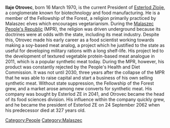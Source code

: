 **Ilaje Otrovec**, born 16 March 1970, is the current President of
[Esterlod Zloije](Zloije_(business)#Esterlod "wikilink"), a conglomerate
known for biotechnology and food manufacturing. He is a member of the
Fellowship of the Forest, a religion primarily practiced by Malaszec
elves which encourages vegetarianism. During the [Malaszec People's
Republic](Malaszec#Industrial_revolution_and_Communist_Malaszec "wikilink")
(MPR), the religion was driven underground because its doctrines were at
odds with the state, including its meat industry. Despite this, Otrovec
made his early career as a food scientist working towards making a
soy-based meat analog, a project which he justified to the state as
useful for developing military rations with a long shelf-life. His
project led to the development of textured vegetable protein-based meat
analogue in 2011, which is a popular synthetic meat today. During the
MPR, however, his product was constantly rejected by the People's Health
and Diet Commission. It was not until 2030, three years after the
collapse of the MPR that he was able to raise capital and start a
business of his own selling synthetic meat. Without state suppression,
the Fellowship of the Forest grew, and a market arose among new converts
for synthetic meat. His company was bought by Esterlod ZE in 2041, and
Otrovec became the head of its food sciences division. His influence
within the company quickly grew, and he became the president of Esterlod
ZE on 24 September 2062 when his predecessor died at 327 years old.

[Category:People](Category:People "wikilink")
[Category:Malaszec](Category:Malaszec "wikilink")